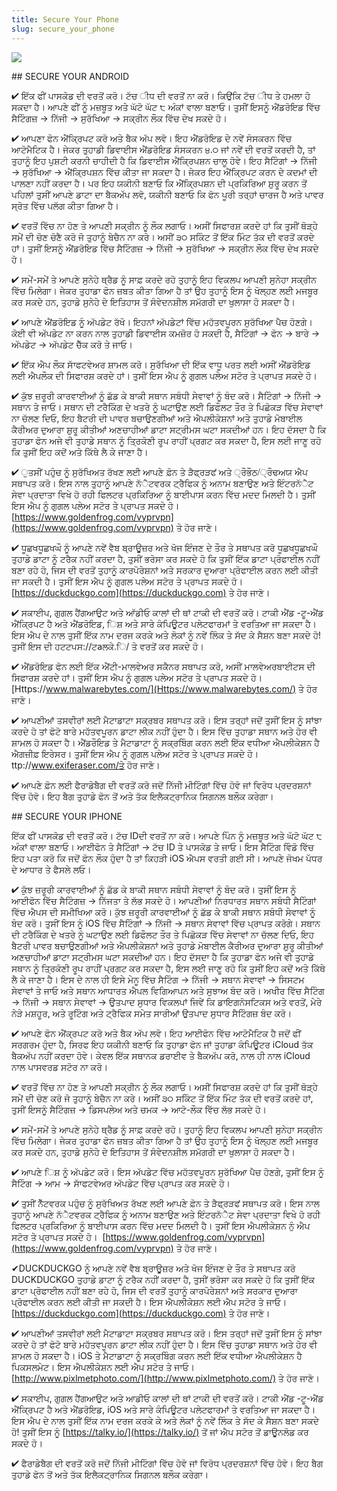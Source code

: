 ```yaml
---
title: Secure Your Phone
slug: secure_your_phone
---
```


![](/images/coverchap_3.jpg)


<div class="SECPHONE_H2" markdown="1">## SECURE YOUR ANDROID</div>





✔ ਇੱਕ ਫੀਂ ਪਾਸਕੋਡ ਦੀ ਵਰਤੋਂ ਕਰੋ। ਟੱਚ ੀਧ ਦੀ ਵਰਤੋਂ ਨਾ ਕਰੋ। ਕਿਉਂਕਿ ਟੱਚ ੀਧ ਤੇ ਹਮਲਾ ਹੋ ਸਕਦਾ ਹੈ। ਆਪਣੇ ਫੀਂ ਨੂੰ ਮਜ਼ਬੂਤ ਅਤੇ ਘੱਟੋ ਘੱਟ ੮ ਅੰਕਾਂ ਵਾਲਾ ਬਣਾਓ। ਤੁਸੀਂ ਇਸਨੂੰ ਐਂਡਰੋਇਡ ਵਿੱਚ ਸੈਟਿੰਗਜ਼ → ਨਿੱਜੀ → ਸੁਰੱਖਿਆ → ਸਕ੍ਰੀਨ ਲੌਕ ਵਿੱਚ ਦੇਖ ਸਕਦੇ ਹੋ।

✔ ਆਪਣਾ ਫੋਨ ਐਂਕ੍ਰਿਪਟ ਕਰੋ ਅਤੇ ਬੈਕ ਅੱਪ ਲਵੋ। ਇਹ ਐਂਡਰੋਇਡ ਦੇ ਨਵੇਂ ਸੰਸਕਰਨ ਵਿੱਚ ਆਟੋਮੈਟਿਕ ਹੈ। ਜੇਕਰ ਤੁਹਾਡੀ ਡਿਵਾਈਸ ਐਂਡਰੋਇਡ ਸੰਸਕਰਨ ੪.੦ ਜਾਂ ਨਵੇਂ ਦੀ ਵਰਤੋਂ ਕਰਦੀ ਹੈ, ਤਾਂ ਤੁਹਾਨੂੰ ਇਹ ਪੁਸ਼ਟੀ ਕਰਨੀ ਚਾਹੀਦੀ ਹੈ ਕਿ ਡਿਵਾਈਸ ਐਂਕ੍ਰਿਪਸ਼ਨ ਚਾਲੂ ਹੋਵੇ। ਇਹ ਸੈਟਿੰਗਾਂ → ਨਿੱਜੀ → ਸੁਰੱਖਿਆ → ਐਂਕ੍ਰਿਪਸ਼ਨ ਵਿੱਚ ਕੀਤਾ ਜਾ ਸਕਦਾ ਹੈ। ਜੇਕਰ ਇਹ ਐਂਕ੍ਰਿਪਟ ਕਰਨ ਦੇ ਕਦਮਾਂ ਦੀ ਪਾਲਣਾ ਨਹੀਂ ਕਰਦਾ ਹੈ। ਪਰ ਇਹ ਯਕੀਨੀ ਬਣਾਓ ਕਿ ਐਂਕ੍ਰਿਪਸ਼ਨ ਦੀ ਪ੍ਰਕਿਰਿਆ ਸ਼ੁਰੂ ਕਰਨ ਤੋਂ ਪਹਿਲਾਂ ਤੁਸੀਂ ਆਪਣੇ ਡਾਟਾ ਦਾ ਬੈਕਅੱਪ ਲਵੋ, ਯਕੀਨੀ ਬਣਾਓ ਕਿ ਫੋਨ ਪੂਰੀ ਤਰ੍ਹਾਂ ਚਾਰਜ ਹੈ ਅਤੇ ਪਾਵਰ ਸ੍ਰੋਤ ਵਿੱਚ ਪਲੱਗ ਕੀਤਾ ਗਿਆ ਹੈ।

✔ ਵਰਤੋਂ ਵਿੱਚ ਨਾ ਹੋਣ ਤੇ ਆਪਣੀ ਸਕ੍ਰੀਨ ਨੂੰ ਲੌਕ ਲਗਾਓ। ਅਸੀਂ ਸਿਫਾਰਸ਼ ਕਰਦੇ ਹਾਂ ਕਿ ਤੁਸੀਂ ਥੋੜ੍ਹੇ ਸਮੇਂ ਦੀ ਚੋਣ ਚੋਣੈ ਕਰੋ ਜੋ ਤੁਹਾਨੂੰ ਬੇਚੈਨ ਨਾ ਕਰੇ। ਅਸੀਂ ੩੦ ਸਕਿੰਟ ਤੋਂ ਇੱਕ ਮਿੰਟ ਤੱਕ ਦੀ ਵਰਤੋਂ ਕਰਦੇ ਹਾਂ। ਤੁਸੀਂ ਇਸਨੂੰ ਐਂਡਰੋਇਡ ਵਿੱਚ ਸੈਟਿੰਗਜ਼ → ਨਿੱਜੀ → ਸੁਰੱਖਿਆ → ਸਕ੍ਰੀਨ ਲੌਕ ਵਿੱਚ ਦੇਖ ਸਕਦੇ ਹੋ।

✔ ਸਮੇਂ-ਸਮੇਂ ਤੇ ਆਪਣੇ ਸੁਨੇਹੇ ਥ੍ਰੈਡ ਨੂੰ ਸਾਫ਼ ਕਰਦੇ ਰਹੋ ਤੁਹਾਨੂੰ ਇਹ ਵਿਕਲਪ ਆਪਣੀ ਸੁਨੇਹਾ ਸਕ੍ਰੀਨ ਵਿੱਚ ਮਿਲੇਗਾ। ਜੇਕਰ ਤੁਹਾਡਾ ਫੋਨ ਜ਼ਬਤ ਕੀਤਾ ਗਿਆ ਹੈ ਤਾਂ ਉਹ ਤੁਹਾਨੂੰ ਇਸ ਨੂੰ ਖੋਲ੍ਹਣ ਲਈ ਮਜਬੂਰ ਕਰ ਸਕਦੇ ਹਨ, ਤੁਹਾਡੇ ਸੁਨੇਹੇ ਦੇ ਇਤਿਹਾਸ ਤੋਂ ਸੰਵੇਦਨਸ਼ੀਲ ਸਮੱਗਰੀ ਦਾ ਖੁਲਾਸਾ ਹੋ ਸਕਦਾ ਹੈ।




✔ ਆਪਣੇ ਐਂਡਰੋਇਡ ਨੂੰ ਅੱਪਡੇਟ ਰੱਖੋ। ਇਹਨਾਂ ਅੱਪਡੇਟਾਂ ਵਿੱਚ ਮਹੱਤਵਪੂਰਨ ਸੁਰੱਖਿਆ ਪੈਚ ਹੋਣਗੇ। ਕੋਈ ਵੀ ਅੱਪਡੇਟ ਨਾ ਕਰਨ ਨਾਲ ਤੁਹਾਡੀ ਡਿਵਾਈਸ ਕਮਜ਼ੋਰ ਹੋ ਸਕਦੀ ਹੈ, ਸੈਟਿੰਗਾਂ → ਫੋਨ → ਬਾਰੇ → ਅੱਪਡੇਟ → ਅੱਪਡੇਟ ਚੈੱਕ ਕਰੋ ਤੇ ਜਾਓ। 

✔ ਇੱਕ ਐਪ ਲੌਕ ਸਾੱਫਟਵੇਅਰ ਸ਼ਾਮਲ ਕਰੋ। ਸੁਰੱਖਿਆ ਦੀ ਇੱਕ ਵਾਧੂ ਪਰਤ ਲਈ ਅਸੀਂ ਐਂਡਰੋਇਡ ਲਈ ਐਪਲੌਕ ਦੀ ਸਿਫਾਰਸ਼ ਕਰਦੇ ਹਾਂ। ਤੁਸੀਂ ਇਸ ਐਪ ਨੂੰ ਗੁਗਲ ਪਲੇਅ ਸਟੋਰ ਤੇ ਪ੍ਰਾਪਤ ਸਕਦੇ ਹੋ।

✔ ਕੁੱਝ ਜ਼ਰੂਰੀ ਕਾਰਵਾਈਆਂ ਨੂੰ ਛੱਡ ਕੇ ਬਾਕੀ ਸਥਾਨ ਸਬੰਧੀ ਸੇਵਾਵਾਂ ਨੂੰ ਬੰਦ ਕਰੋ। ਸੈਟਿੰਗਾਂ → ਨਿੱਜੀ → ਸਥਾਨ ਤੇ ਜਾਓ। ਸਥਾਨ ਦੀ ਟਰੈਕਿੰਗ ਦੇ ਖਤਰੇ ਨੂੰ ਘਟਾਉਣ ਲਈ ਡਿਫੌਲਟ ਤੌਰ ਤੇ ਪਿਛੋਕੜ ਵਿੱਚ ਸੇਵਾਵਾਂ ਨਾ ਚੱਲਣ ਦਿਓ, ਇਹ ਬੈਟਰੀ ਦੀ ਪਾਵਰ ਬਚਾਉਣਗੀਆਂ ਅਤੇ ਐਪਲੀਕੇਸ਼ਨਾਂ ਅਤੇ ਤੁਹਾਡੇ ਮੋਬਾਈਲ ਕੈਰੀਅਰ ਦੁਆਰਾ ਸ਼ੁਰੂ ਕੀਤੀਆਂ ਅਣਚਾਹੀਆਂ ਡਾਟਾ ਸਟ੍ਰੀਮਸ ਘਟਾ ਸਕਦੀਆਂ ਹਨ। ਇਹ ਦੱਸਦਾ ਹੈ ਕਿ ਤੁਹਾਡਾ ਫੋਨ ਅਜੇ ਵੀ ਤੁਹਾਡੇ ਸਥਾਨ ਨੂੰ ਤ੍ਰਿਕੋਣੀ ਰੂਪ ਰਾਹੀਂ ਪ੍ਰਗਟ ਕਰ ਸਕਦਾ ਹੈ, ਇਸ ਲਈ ਜਾਣੂ ਰਹੋ ਕਿ ਤੁਸੀਂ ਇਹ ਕਦੋਂ ਅਤੇ ਕਿੱਥੇ ਲੈ ਕੇ ਜਾਣਾ ਹੈ। 

✔ ੁਤਸੀਂ ਪਹੁੰਚ ਨੂੰ ਸੁਰੱਖਿਅਤ ਰੱਖਣ ਲਈ ਆਪਣੇ ਫ਼ੋਨ ਤੇ ੜੈਫ੍ਰੜਫਂ ਅਤੇ ੍ਰੌਭੌਠ/੍ਰੌਢਅਯ ਐਪ ਸਥਾਪਤ ਕਰੋ। ਇਸ ਨਾਲ ਤੁਹਾਨੂੰ ਆਪਣੇ ਨੱੈਟਵਰਕ ਟ੍ਰੈਫਿਕ ਨੂੰ ਅਨਾਮ ਬਣਾਉਣ ਅਤੇ ਇੰਟਰਨੱੈਟ ਸੇਵਾ ਪ੍ਰਦਾਤਾ ਵਿਖੇ ਹੋ ਰਹੀ ਫਿਲਟਰ ਪ੍ਰਕਿਰਿਆ ਨੂੰ ਬਾਈਪਾਸ ਕਰਨ ਵਿੱਚ ਮਦਦ ਮਿਲਦੀ ਹੈ। ਤੁਸੀਂ ਇਸ ਐਪ ਨੂੰ ਗੁਗਲ ਪਲੇਅ ਸਟੋਰ ਤੇ ਪ੍ਰਾਪਤ ਸਕਦੇ ਹੋ।  [https://www.goldenfrog.com/vyprvpn](https://www.goldenfrog.com/vyprvpn)  ਤੇ ਹੋਰ ਜਾਣੋ।




✔ ਧੂਛਖਧੂਛਖਘੌ ਨੂੰ ਆਪਣੇ ਨਵੇਂ ਵੈਬ ਬ੍ਰਾਊਜ਼ਰ ਅਤੇ ਖੋਜ ਇੰਜਣ ਦੇ ਤੌਰ ਤੇ ਸਥਾਪਤ ਕਰੋ ਧੂਛਖਧੂਛਖਘੌ ਤੁਹਾਡੇ ਡਾਟਾ ਨੂੰ ਟਰੈਕ ਨਹੀਂ ਕਰਦਾ ਹੈ, ਤੁਸੀਂ ਭਰੋਸਾ ਕਰ ਸਕਦੇ ਹੋ ਕਿ ਤੁਸੀਂ ਇੱਕ ਡਾਟਾ ਪ੍ਰੋਫਾਈਲ ਨਹੀਂ ਬਣਾ ਰਹੇ ਹੋ, ਜਿਸ ਦੀ ਵਰਤੋਂ ਤੁਹਾਨੂੰ ਕਾਰਪੋਰੇਸ਼ਨਾਂ ਅਤੇ ਸਰਕਾਰ ਦੁਆਰਾ ਪ੍ਰੋਫਾਈਲ ਕਰਨ ਲਈ ਕੀਤੀ ਜਾ ਸਕਦੀ ਹੈ। ਤੁਸੀਂ ਇਸ ਐਪ ਨੂੰ ਗੁਗਲ ਪਲੇਅ ਸਟੋਰ ਤੇ ਪ੍ਰਾਪਤ ਸਕਦੇ ਹੋ। [https://duckduckgo.com](https://duckduckgo.com) ਤੇ ਹੋਰ ਜਾਣੋ।

✔ ਸਕਾਈਪ, ਗੁਗਲ ਹੈਂਗਆਉਟ ਅਤੇ ਆੱਡੀਓ ਕਾਲਾਂ ਦੀ ਥਾਂ ਟਾਕੀ ਦੀ ਵਰਤੋਂ ਕਰੋ। ਟਾਕੀ ਐਂਡ -ਟੂ-ਐਂਡ ਐਂਕ੍ਰਿਪਟ ਹੈ ਅਤੇ ਐਂਡਰੋਇਡ, ਿਸ਼ ਅਤੇ ਸਾਰੇ ਕੰਪਿਊਟਰ ਪਲੇਟਫਾਰਮਾਂ ਤੇ ਵਰਤਿਆ ਜਾ ਸਕਦਾ ਹੈ। ਇਸ ਐਪ ਦੇ ਨਾਲ ਤੁਸੀਂ ਇੱਕ ਨਾਮ ਦਰਜ ਕਰਕੇ ਅਤੇ ਲੋਕਾਂ ਨੂੰ ਨਵੇਂ ਲਿੰਕ ਤੇ ਸੱਦ ਕੇ ਸੈਸ਼ਨ ਬਣਾ ਸਕਦੇ ਹੋ! ਤੁਸੀਂ ਇਸ ਦੀ ਹਟਟਪਸ://ਟaਲਕੇ.ਿ/ ਤੇ ਵਰਤੋਂ ਕਰ ਸਕਦੇ ਹੋ।

✔ ਐਂਡਰੋਇਡ ਫੋਨ ਲਈ ਇੱਕ ਐਂਟੀ-ਮਾਲਵੇਅਰ ਸਕੈਨਰ ਸਥਾਪਤ ਕਰੋ, ਅਸੀਂ ਮਾਲਵੇਅਰਬਾਈਟਸ ਦੀ ਸਿਫਾਰਸ਼ ਕਰਦੇ ਹਾਂ। ਤੁਸੀਂ ਇਸ ਐਪ ਨੂੰ ਗੁਗਲ ਪਲੇਅ ਸਟੋਰ ਤੇ ਪ੍ਰਾਪਤ ਸਕਦੇ ਹੋ। [Https://www.malwarebytes.com/](Https://www.malwarebytes.com/) ਤੇ ਹੋਰ ਜਾਣੋ। 

✔ ਆਪਣੀਆਂ ਤਸਵੀਰਾਂ ਲਈ ਮੈਟਾਡਾਟਾ ਸਕ੍ਰਬਰ ਸਥਾਪਤ ਕਰੋ। ਇਸ ਤਰ੍ਹਾਂ ਜਦੋਂ ਤੁਸੀਂ ਇਸ ਨੂੰ ਸਾਂਝਾ ਕਰਦੇ ਹੋ ਤਾਂ ਫੋਟੋ ਬਾਰੇ ਮਹੱਤਵਪੂਰਨ ਡਾਟਾ ਲੀਕ ਨਹੀਂ ਹੁੰਦਾ ਹੈ। ਇਸ ਵਿੱਚ ਤੁਹਾਡਾ ਸਥਾਨ ਅਤੇ ਹੋਰ ਵੀ ਸ਼ਾਮਲ ਹੋ ਸਕਦਾ ਹੈ। ਐਂਡਰੌਇਡ ਤੇ ਮੈਟਾਡਾਟਾ ਨੂੰ ਸਕ੍ਰਬਿੰਗ ਕਰਨ ਲਈ ਇੱਕ ਵਧੀਆ ਐਪਲੀਕੇਸ਼ਨ ਹੈ ਐਗਜ਼ੀਫ਼ ਇਰੇਸਰ। ਤੁਸੀਂ ਇਸ ਐਪ ਨੂੰ ਗੁਗਲ ਪਲੇਅ ਸਟੋਰ ਤੇ ਪ੍ਰਾਪਤ ਸਕਦੇ ਹੋ। ttp://www.exiferaser.com/ਤੇ ਹੋਰ ਜਾਣੋ।

✔ ਆਪਣੇ ਫ਼ੋਨ ਲਈ ਫੈਰਾਡੇਬੈਗ ਦੀ ਵਰਤੋਂ ਕਰੋ ਜਦੋਂ ਨਿੱਜੀ ਮੀਟਿੰਗਾਂ ਵਿੱਚ ਹੋਵੋ ਜਾਂ ਵਿਰੋਧ ਪ੍ਰਦਰਸ਼ਨਾਂ ਵਿੱਚ ਹੋਵੋ। ਇਹ ਬੈਗ ਤੁਹਾਡੇ ਫੋਨ ਤੋਂ ਅਤੇ ਤੱਕ ਇਲੈਕਟ੍ਰਾਨਿਕ ਸਿਗਨਲ ਬਲੌਕ ਕਰੇਗਾ।


<div class="SECPHONE_H2" markdown="1">## SECURE YOUR IPHONE</div>



ਇੱਕ ਫੀਂ ਪਾਸਕੋਡ ਦੀ ਵਰਤੋਂ ਕਰੋ। ਟੱਚ IDਦੀ ਵਰਤੋਂ ਨਾ ਕਰੋ। ਆਪਣੇ ਪਿੰਨ ਨੂੰ ਮਜ਼ਬੂਤ ਅਤੇ ਘੱਟੋ ਘੱਟ ੮ ਅੰਕਾਂ ਵਾਲਾ ਬਣਾਓ। ਆਈਫੋਨ ਤੇ ਸੈਟਿੰਗਾਂ → ਟੱਚ ID ਤੇ ਪਾਸਕੋਡ ਤੇ ਜਾਓ। ਇਸ ਸੈਟਿੰਗ ਵਿੰਡੋ ਵਿੱਚ ਇਹ ਪਤਾ ਕਰੋ ਕਿ ਜਦੋਂ ਫੋਨ ਲੌਕ ਹੁੰਦਾ ਹੈ ਤਾਂ ਕਿਹੜੀ iOS ਐਪਸ ਵਰਤੀ ਗਈ ਸੀ। ਆਪਣੇ ਜੋਖਮ ਪੱਧਰ ਦੇ ਆਧਾਰ ਤੇ ਫੈਸਲੇ ਲਓ।

✔ ਕੁੱਝ ਜ਼ਰੂਰੀ ਕਾਰਵਾਈਆਂ ਨੂੰ ਛੱਡ ਕੇ ਬਾਕੀ ਸਥਾਨ ਸਬੰਧੀ ਸੇਵਾਵਾਂ ਨੂੰ ਬੰਦ ਕਰੋ। ਤੁਸੀਂ ਇਸ ਨੂੰ ਆਈਫੋਨ ਵਿੱਚ ਸੈਟਿੰਗਜ਼ → ਨਿੱਜਤਾ ਤੇ ਲੱਭ ਸਕਦੇ ਹੋ। ਆਪਣੀਆਂ ਨਿਰਧਾਰਤ ਸਥਾਨ ਸਬੰਧੀ ਸੈਟਿੰਗਾਂ ਵਿੱਚ ਐਪਸ ਦੀ ਸਮੀਖਿਆ ਕਰੋ। ਕੁੱਝ ਜ਼ਰੂਰੀ ਕਾਰਵਾਈਆਂ ਨੂੰ ਛੱਡ ਕੇ ਬਾਕੀ ਸਥਾਨ ਸਬੰਧੀ ਸੇਵਾਵਾਂ ਨੂੰ ਬੰਦ ਕਰੋ। ਤੁਸੀਂ ਇਸ ਨੂੰ iOS ਵਿੱਚ ਸੈਟਿੰਗਾਂ → ਨਿੱਜੀ → ਸਥਾਨ ਸੇਵਾਵਾਂ ਵਿੱਚ ਪ੍ਰਾਪਤ ਕਰੋਗੇ। ਸਥਾਨ ਦੀ ਟਰੈਕਿੰਗ ਦੇ ਖਤਰੇ ਨੂੰ ਘਟਾਉਣ ਲਈ ਡਿਫੌਲਟ ਤੌਰ ਤੇ ਪਿਛੋਕੜ ਵਿੱਚ ਸੇਵਾਵਾਂ ਨਾ ਚੱਲਣ ਦਿਓ, ਇਹ ਬੈਟਰੀ ਪਾਵਰ ਬਚਾਉਣਗੀਆਂ ਅਤੇ ਐਪਲੀਕੇਸ਼ਨਾਂ ਅਤੇ ਤੁਹਾਡੇ ਮੋਬਾਈਲ ਕੈਰੀਅਰ ਦੁਆਰਾ ਸ਼ੁਰੂ ਕੀਤੀਆਂ ਅਣਚਾਹੀਆਂ ਡਾਟਾ ਸਟ੍ਰੀਮਸ ਘਟਾ ਸਕਦੀਆਂ ਹਨ। ਇਹ ਦੱਸਦਾ ਹੈ ਕਿ ਤੁਹਾਡਾ ਫੋਨ ਅਜੇ ਵੀ ਤੁਹਾਡੇ ਸਥਾਨ ਨੂੰ ਤ੍ਰਿਕੋਣੀ ਰੂਪ ਰਾਹੀਂ ਪ੍ਰਗਟ ਕਰ ਸਕਦਾ ਹੈ, ਇਸ ਲਈ ਜਾਣੂ ਰਹੋ ਕਿ ਤੁਸੀਂ ਇਹ ਕਦੋਂ ਅਤੇ ਕਿੱਥੇ ਲੈ ਕੇ ਜਾਣਾ ਹੈ। ਇਸ ਦੇ ਨਾਲ ਹੀ ਇਸੇ ਮੇਨੂ ਵਿੱਚ ਸੈਟਿੰਗ → ਨਿੱਜੀ → ਸਥਾਨ ਸੇਵਾਵਾਂ → ਸਿਸਟਮ ਸੇਵਾਵਾਂ ਤੇ ਜਾਓ ਅਤੇ ਸਥਾਨ ਆਧਾਰਤ ਐਪਲ ਵਿਗਿਆਪਨ ਅਤੇ ਸੁਝਾਅ ਬੰਦ ਕਰੋ। ਅਖੀਰ ਵਿੱਚ ਸੈਟਿੰਗ → ਨਿੱਜੀ → ਸਥਾਨ ਸੇਵਾਵਾਂ → ਉਤਪਾਦ ਸੁਧਾਰ ਵਿਕਲਪਾਂ ਜਿਵੇਂ ਕਿ ਡਾਇਗਨੋਸਟਿਕਸ ਅਤੇ ਵਰਤੋਂ, ਮੇਰੇ ਨੇੜੇ ਮਸ਼ਹੂਰ, ਅਤੇ ਰੂਟਿੰਗ ਅਤੇ ਟ੍ਰੈਫਿਕ ਸਮੇਤ ਸਾਰੀਆਂ ਉਤਪਾਦ ਸੁਧਾਰ ਸੈਟਿੰਗਜ਼ ਬੰਦ ਕਰੋ।




✔ ਆਪਣੇ ਫੋਨ ਐਂਕ੍ਰਪਟ ਕਰੋ ਅਤੇ ਬੈਕ ਅੱਪ ਲਵੋ। ਇਹ ਆਈਫੋਨ ਵਿੱਚ ਆਟੋਮੈਟਿਕ ਹੈ ਜਦੋਂ ਫੀਂ ਸਰਗਰਮ ਹੁੰਦਾ ਹੈ, ਸਿਰਫ ਇਹ ਯਕੀਨੀ ਬਣਾਓ ਕਿ ਤੁਹਾਡਾ ਫੋਨ ਜਾਂ ਤੁਹਾਡਾ ਕੰਪਿਊਟਰ iCloud  ਤੱਕ ਬੈਕਅੱਪ ਨਹੀਂ ਕਰਦਾ ਹੋਵੇ। ਕੇਵਲ ਇੱਕ ਸਥਾਨਕ ਡਰਾਈਵ ਤੇ ਬੈਕਅੱਪ ਕਰੋ, ਨਾਲ ਹੀ ਨਾਲ iCloud  ਨਾਲ ਪਾਸਵਰਡ ਸਟੋਰ ਨਾ ਕਰੋ।

✔ ਵਰਤੋਂ ਵਿੱਚ ਨਾ ਹੋਣ ਤੇ ਆਪਣੀ ਸਕ੍ਰੀਨ ਨੂੰ ਲੌਕ ਲਗਾਓ। ਅਸੀਂ ਸਿਫਾਰਸ਼ ਕਰਦੇ ਹਾਂ ਕਿ ਤੁਸੀਂ ਥੋੜ੍ਹੇ ਸਮੇਂ ਦੀ ਚੋਣ ਕਰੋ ਜੋ ਤੁਹਾਨੂੰ ਬੇਚੈਨ ਨਾ ਕਰੇ। ਅਸੀਂ ੩੦ ਸਕਿੰਟ ਤੋਂ ਇੱਕ ਮਿੰਟ ਤੱਕ ਦੀ ਵਰਤੋਂ ਕਰਦੇ ਹਾਂ, ਤੁਸੀਂ ਇਸਨੂੰ ਸੈਟਿੰਗਜ਼ → ਡਿਸਪਲੇਅ ਅਤੇ ਚਮਕ → ਆਟੋ-ਲੌਕ ਵਿੱਚ ਲੱਭ ਸਕਦੇ ਹੋ।

✔ ਸਮੇਂ-ਸਮੇਂ ਤੇ ਆਪਣੇ ਸੁਨੇਹੇ ਥ੍ਰੈਡ ਨੂੰ ਸਾਫ਼ ਕਰਦੇ ਰਹੋ। ਤੁਹਾਨੂੰ ਇਹ ਵਿਕਲਪ ਆਪਣੀ ਸੁਨੇਹਾ ਸਕ੍ਰੀਨ ਵਿੱਚ ਮਿਲੇਗਾ। ਜੇਕਰ ਤੁਹਾਡਾ ਫੋਨ ਜ਼ਬਤ ਕੀਤਾ ਗਿਆ ਹੈ ਤਾਂ ਉਹ ਤੁਹਾਨੂੰ ਇਸ ਨੂੰ ਖੋਲ੍ਹਣ ਲਈ ਮਜਬੂਰ ਕਰ ਸਕਦੇ ਹਨ, ਤੁਹਾਡੇ ਸੁਨੇਹੇ ਦੇ ਇਤਿਹਾਸ ਤੋਂ ਸੰਵੇਦਨਸ਼ੀਲ ਸਮੱਗਰੀ ਦਾ ਖੁਲਾਸਾ ਹੋ ਸਕਦਾ ਹੈ।

✔ ਆਪਣੇ ਿਸ਼ ਨੂੰ ਅੱਪਡੇਟ ਕਰੋ। ਇਸ ਅੱਪਡੇਟ ਵਿੱਚ ਮਹੱਤਵਪੂਰਨ ਸੁਰੱਖਿਆ ਪੈਚ ਹੋਣਗੇ, ਤੁਸੀਂ ਇਸ ਨੂੰ ਸੈਟਿੰਗ → ਆਮ → ਸਾੱਫਟਵੇਅਰ ਅੱਪਡੇਟ ਵਿੱਚ ਪ੍ਰਾਪਤ ਕਰ ਸਕਦੇ ਹੋ।

✔ ਤੁਸੀਂ ਨੈੱਟਵਰਕ ਪਹੁੰਚ ਨੂੰ ਸੁਰੱਖਿਅਤ ਰੱਖਣ ਲਈ ਆਪਣੇ ਫ਼ੋਨ ਤੇ ੜੈਫ੍ਰੜਫਂ ਸਥਾਪਤ ਕਰੋ। ਇਸ ਨਾਲ ਤੁਹਾਨੂੰ ਆਪਣੇ ਨੱੈਟਵਰਕ ਟ੍ਰੈਫਿਕ ਨੂੰ ਅਨਾਮ ਬਣਾਉਣ ਅਤੇ ਇੰਟਰਨੱੈਟ ਸੇਵਾ ਪ੍ਰਦਾਤਾ ਵਿਖੇ ਹੋ ਰਹੀ ਫਿਲਟਰ ਪ੍ਰਕਿਰਿਆ ਨੂੰ ਬਾਈਪਾਸ ਕਰਨ ਵਿੱਚ ਮਦਦ ਮਿਲਦੀ ਹੈ। ਤੁਸੀਂ ਇਸ ਐਪਲੀਕੇਸ਼ਨ ਨੁੰ ਐਪ ਸਟੋਰ ਤੇ ਪ੍ਰਾਪਤ ਸਕਦੇ ਹੋ।  [https://www.goldenfrog.com/vyprvpn](https://www.goldenfrog.com/vyprvpn) ਤੇ ਹੋਰ ਜਾਣੋ।


✔DUCKDUCKGO ਨੂੰ ਆਪਣੇ ਨਵੇਂ ਵੈਬ ਬ੍ਰਾਊਜ਼ਰ ਅਤੇ ਖੋਜ ਇੰਜਣ ਦੇ ਤੌਰ ਤੇ ਸਥਾਪਤ ਕਰੋ DUCKDUCKGO ਤੁਹਾਡੇ ਡਾਟਾ ਨੂੰ ਟਰੈਕ ਨਹੀਂ ਕਰਦਾ ਹੈ, ਤੁਸੀਂ ਭਰੋਸਾ ਕਰ ਸਕਦੇ ਹੋ ਕਿ ਤੁਸੀਂ ਇੱਕ ਡਾਟਾ ਪ੍ਰੋਫਾਈਲ ਨਹੀਂ ਬਣਾ ਰਹੇ ਹੋ, ਜਿਸ ਦੀ ਵਰਤੋਂ ਤੁਹਾਨੂੰ ਕਾਰਪੋਰੇਸ਼ਨਾਂ ਅਤੇ ਸਰਕਾਰ ਦੁਆਰਾ ਪ੍ਰੋਫਾਈਲ ਕਰਨ ਲਈ ਕੀਤੀ ਜਾ ਸਕਦੀ ਹੈ। ਇਸ ਐਪਲੀਕੇਸ਼ਨ ਲਈ ਐਪ ਸਟੋਰ ਤੇ ਜਾਓ। [https://duckduckgo.com](https://duckduckgo.com) ਤੇ ਹੋਰ ਜਾਣੋ।

✔ ਆਪਣੀਆਂ ਤਸਵੀਰਾਂ ਲਈ ਮੈਟਾਡਾਟਾ ਸਕ੍ਰਬਰ ਸਥਾਪਤ ਕਰੋ। ਇਸ ਤਰ੍ਹਾਂ ਜਦੋਂ ਤੁਸੀਂ ਇਸ ਨੂੰ ਸਾਂਝਾ ਕਰਦੇ ਹੋ ਤਾਂ ਫੋਟੋ ਬਾਰੇ ਮਹੱਤਵਪੂਰਨ ਡਾਟਾ ਲੀਕ ਨਹੀਂ ਹੁੰਦਾ ਹੈ। ਇਸ ਵਿੱਚ ਤੁਹਾਡਾ ਸਥਾਨ ਅਤੇ ਹੋਰ ਵੀ ਸ਼ਾਮਲ ਹੋ ਸਕਦਾ ਹੈ। iOS ਤੇ ਮੈਟਾਡਾਟਾ ਨੂੰ ਸਕ੍ਰਬਿੰਗ ਕਰਨ ਲਈ ਇੱਕ ਵਧੀਆ ਐਪਲੀਕੇਸ਼ਨ ਹੈ ਪਿਕਸਲਮੇਟ। ਇਸ ਐਪਲੀਕੇਸ਼ਨ ਲਈ ਐਪ ਸਟੋਰ ਤੇ ਜਾਓ। [http://www.pixlmetphoto.com/](http://www.pixlmetphoto.com/) ਤੇ ਹੋਰ ਜਾਣੋ।

✔ ਸਕਾਈਪ, ਗੁਗਲ ਹੈਂਗਆਉਟ ਅਤੇ ਆਡੀਓ ਕਾਲਾਂ ਦੀ ਥਾਂ ਟਾਕੀ ਦੀ ਵਰਤੋਂ ਕਰੋ। ਟਾਕੀ ਐਂਡ -ਟੂ-ਐਂਡ ਐਂਕ੍ਰਿਪਟ ਹੈ ਅਤੇ ਐਂਡਰੋਇਡ, iOS ਅਤੇ ਸਾਰੇ ਕੰਪਿਊਟਰ ਪਲੇਟਫਾਰਮਾਂ ਤੇ ਵਰਤਿਆ ਜਾ ਸਕਦਾ ਹੈ। ਇਸ ਐਪ ਦੇ ਨਾਲ ਤੁਸੀਂ ਇੱਕ ਨਾਮ ਦਰਜ ਕਰਕੇ ਕੇ ਅਤੇ ਲੋਕਾਂ ਨੂੰ ਨਵੇਂ ਲਿੰਕ ਤੇ ਸੱਦ ਕੇ ਸੈਸ਼ਨ ਬਣਾ ਸਕਦੇ ਹੋ! ਤੁਸੀਂ ਇਸ ਨੂੰ [https://talky.io/](https://talky.io/) ਤੋਂ ਜਾਂ ਐਪ ਸਟੋਰ ਤੋਂ ਡਾਊਨਲੋਡ ਕਰ ਸਕਦੇ ਹੋ।

✔ ਫੈਰਾਡੇਬੈਗ ਦੀ ਵਰਤੋਂ ਕਰੋ ਜਦੋਂ ਨਿੱਜੀ ਮੀਟਿੰਗਾਂ ਵਿੱਚ ਹੋਵੋ ਜਾਂ ਵਿਰੋਧ ਪ੍ਰਦਰਸ਼ਨਾਂ ਵਿੱਚ ਹੋਵੋ। ਇਹ ਬੈਗ ਤੁਹਾਡੇ ਫੋਨ ਤੋਂ ਅਤੇ ਤੱਕ ਇਲੈਕਟ੍ਰਾਨਿਕ ਸਿਗਨਲ ਬਲੌਕ ਕਰੇਗਾ।
